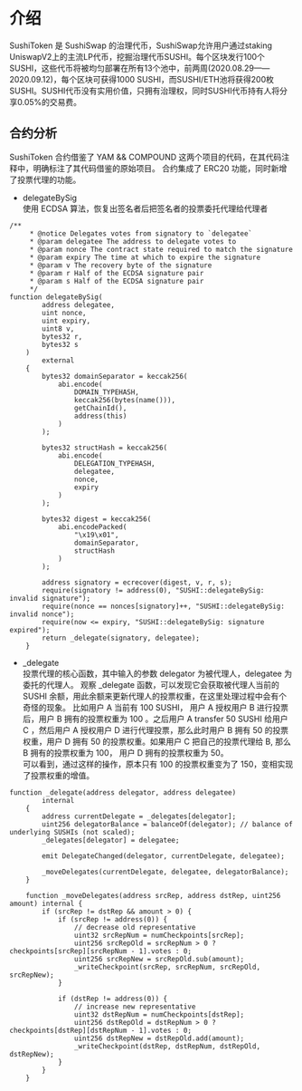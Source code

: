 # 介绍  
SushiToken 是 SushiSwap 的治理代币，SushiSwap允许用户通过staking UniswapV2上的主流LP代币，挖掘治理代币SUSHI。每个区块发行100个SUSHI，这些代币将被均匀部署在所有13个池中，前两周(2020.08.29——2020.09.12)，每个区块可获得1000 SUSHI，而SUSHI/ETH池将获得200枚SUSHI。SUSHI代币没有实用价值，只拥有治理权，同时SUSHI代币持有人将分享0.05%的交易费。  

## 合约分析  
SushiToken 合约借鉴了 YAM && COMPOUND 这两个项目的代码，在其代码注释中，明确标注了其代码借鉴的原始项目。 
合约集成了 ERC20 功能，同时新增了投票代理的功能。

- delegateBySig   
使用 ECDSA 算法，恢复出签名者后把签名者的投票委托代理给代理者
```solidity
/**
     * @notice Delegates votes from signatory to `delegatee`
     * @param delegatee The address to delegate votes to
     * @param nonce The contract state required to match the signature
     * @param expiry The time at which to expire the signature
     * @param v The recovery byte of the signature
     * @param r Half of the ECDSA signature pair
     * @param s Half of the ECDSA signature pair
     */
function delegateBySig(
        address delegatee,
        uint nonce,
        uint expiry,
        uint8 v,
        bytes32 r,
        bytes32 s
    )
        external
    {
        bytes32 domainSeparator = keccak256(
            abi.encode(
                DOMAIN_TYPEHASH,
                keccak256(bytes(name())),
                getChainId(),
                address(this)
            )
        );

        bytes32 structHash = keccak256(
            abi.encode(
                DELEGATION_TYPEHASH,
                delegatee,
                nonce,
                expiry
            )
        );

        bytes32 digest = keccak256(
            abi.encodePacked(
                "\x19\x01",
                domainSeparator,
                structHash
            )
        );

        address signatory = ecrecover(digest, v, r, s);
        require(signatory != address(0), "SUSHI::delegateBySig: invalid signature");
        require(nonce == nonces[signatory]++, "SUSHI::delegateBySig: invalid nonce");
        require(now <= expiry, "SUSHI::delegateBySig: signature expired");
        return _delegate(signatory, delegatee);
    }
```

- _delegate  
投票代理的核心函数，其中输入的参数 delegator 为被代理人，delegatee 为委托的代理人。 
观察 _delegate 函数，可以发现它会获取被代理人当前的 SUSHI 余额，用此余额来更新代理人的投票权重，在这里处理过程中会有个奇怪的现象。 
比如用户 A 当前有 100 SUSHI， 用户 A 授权用户 B 进行投票后，用户 B 拥有的投票权重为 100 。之后用户 A transfer 50 SUSHI 给用户 C ，然后用户 A 授权用户 D 进行代理投票，那么此时用户 B 拥有 50 的投票权重，用户 D 拥有 50 的投票权重。如果用户 C 把自己的投票代理给 B, 那么 B 拥有的投票权重为 100， 用户 D 拥有的投票权重为 50。  
可以看到，通过这样的操作，原本只有 100 的投票权重变为了 150，变相实现了投票权重的增值。  

```solidity
function _delegate(address delegator, address delegatee)
        internal
    {
        address currentDelegate = _delegates[delegator];
        uint256 delegatorBalance = balanceOf(delegator); // balance of underlying SUSHIs (not scaled);
        _delegates[delegator] = delegatee;

        emit DelegateChanged(delegator, currentDelegate, delegatee);

        _moveDelegates(currentDelegate, delegatee, delegatorBalance);
    }

    function _moveDelegates(address srcRep, address dstRep, uint256 amount) internal {
        if (srcRep != dstRep && amount > 0) {
            if (srcRep != address(0)) {
                // decrease old representative
                uint32 srcRepNum = numCheckpoints[srcRep];
                uint256 srcRepOld = srcRepNum > 0 ? checkpoints[srcRep][srcRepNum - 1].votes : 0;
                uint256 srcRepNew = srcRepOld.sub(amount);
                _writeCheckpoint(srcRep, srcRepNum, srcRepOld, srcRepNew);
            }

            if (dstRep != address(0)) {
                // increase new representative
                uint32 dstRepNum = numCheckpoints[dstRep];
                uint256 dstRepOld = dstRepNum > 0 ? checkpoints[dstRep][dstRepNum - 1].votes : 0;
                uint256 dstRepNew = dstRepOld.add(amount);
                _writeCheckpoint(dstRep, dstRepNum, dstRepOld, dstRepNew);
            }
        }
    }

```